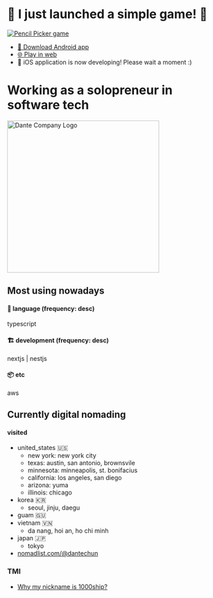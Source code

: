 # 📣 I just launched a simple game! 🍾

<a href="https://games.dante.company/pencil-picker">
<img src="https://github.com/1000ship/1000ship/assets/2270565/adc0251f-bbd2-485d-8f9e-58132f957924" alt="Pencil Picker game">
</a>

- [🤖 Download Android app](https://play.google.com/store/apps/details?id=company.dante.games.pencilpicker)
- [🌐 Play in web](https://games.dante.company/pencil-picker)
- 🍎 iOS application is now developing! Please wait a moment :)

# Working as a solopreneur in software tech

<a href="https://dante.company">
<img src="https://github.com/1000ship/1000ship/assets/2270565/21728393-cc01-4204-8489-1d64eb7198a1" alt="Dante Company Logo" width="350" height="350">
</a>


## Most using nowadays
#### 💬 language (frequency: desc)
typescript
#### 🏗 development (frequency: desc)
nextjs | nestjs
#### 📦 etc
aws

## Currently digital nomading
#### visited
- united_states 🇺🇸
  - new york: new york city
  - texas: austin, san antonio, brownsvile
  - minnesota: minneapolis, st. bonifacius
  - california: los angeles, san diego
  - arizona: yuma
  - illinois: chicago
- korea 🇰🇷
  - seoul, jinju, daegu
- guam 🇬🇺
- vietnam 🇻🇳
  - da nang, hoi an, ho chi minh
- japan 🇯🇵
  - tokyo
- [nomadlist.com/@dantechun](https://nomadlist.com/@dantechun)


### TMI
- [Why my nickname is 1000ship?](why-my-nickname-is-1000ship.md)
